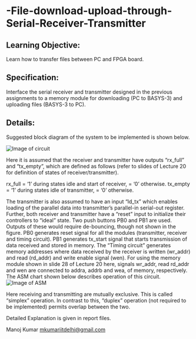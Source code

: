 # -File-download-upload-through-Serial-Receiver-Transmitter
## Learning Objective:
Learn how to transfer files between PC and FPGA board.
## Specification:
Interface the serial receiver and transmitter designed in the previous assignments to a
memory module for downloading (PC to BASYS-3) and uploading files (BASYS-3 to PC).

## Details:
Suggested block diagram of the system to be implemented is shown below.

![Image of circuit](https://github.com/manoj2601/COL215-Lab-assignments-VHDL/blob/master/File%20download-upload%20through%20Serial%20ReceiverTransmitter/circuit%20diagram.jpg)

Here it is assumed that the receiver and transmitter have outputs “rx_full” and
“tx_empty”, which are defined as follows (refer to slides of Lecture 20 for definition of
states of receiver/transmitter).

rx_full = ‘1’ during states idle and start of receiver,
 = ‘0’ otherwise.
tx_empty = ‘1’ during states idle of transmitter,
 = ‘0’ otherwise.
 
The transmitter is also assumed to have an input “ld_tx” which enables loading of the
parallel data into transmitter’s parallel-in serial-out register. Further, both receiver and
transmitter have a “reset” input to initialize their controllers to “ideal” state.
Two push buttons PB0 and PB1 are used. Outputs of these would require de-bouncing,
though not shown in the figure. PB0 generates reset signal for all the modules
(transmitter, receiver and timing circuit). PB1 generates tx_start signal that starts
transmission of data received and stored in memory. The “Timing circuit” generates
memory addresses where data received by the receiver is written (wr_addr) and read
(rd_addr) and write enable signal (wen). For using the memory module shown in slide 28
of Lecture 20 here, signals wr_addr, read rd_addr and wen are connected to addra, addrb
and wea, of memory, respectively. The ASM chart shown below describes operation of
this circuit.
![Image of ASM](https://github.com/manoj2601/COL215-Lab-assignments-VHDL/blob/master/File%20download-upload%20through%20Serial%20ReceiverTransmitter/asm%20chart%20of%20timing%20circuit(controller).jpg)

Here receiving and transmitting are mutually exclusive. This is called “simplex”
operation. In contrast to this, “duplex” operation (not required to be implemented)
permits overlap between the two. 

Detailed Explanation is given in report files.

Manoj Kumar
mkumariitdelhi@gmail.com
